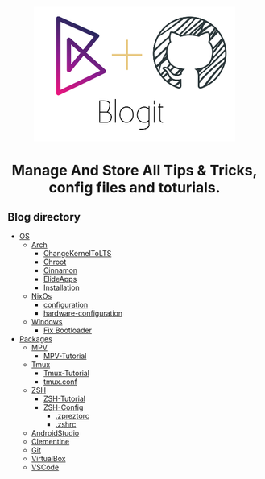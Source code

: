 <h1 align="center">
	<img width="400" src="Assets/blogit.png" alt="Blogit">
	<br>
	<br>
    <p2>Manage And Store All Tips &amp; Tricks, config files and toturials.</p2>
</h1>

## Blog directory

- [OS](OS/)
	- [Arch](OS/Arch/)
        - [ChangeKernelToLTS](OS/Arch/ChangeKernelToLTS.md)
        - [Chroot](OS/Arch/Chroot.md)
        - [Cinnamon](OS/Arch/Cinnamon.md)
        - [ElideApps](OS/Arch/ElideApps.md)
        - [Installation](OS/Arch/Installation.md)
	- [NixOs](OS/NixOs)
        - [configuration](OS/NixOs/configuration.md)
        - [hardware-configuration](OS/NixOs/hardware-configuration.md)
	- [Windows](OS/Windows)
        - [Fix Bootloader](OS/Windows/bootloader.md)
- [Packages](Packages/)
	- [MPV](Packages/MPV/)
	    - [MPV-Tutorial](Packages/MPV/MPV-Tutorial.md) 
	- [Tmux](Packages/Tmux)
        - [Tmux-Tutorial](Packages/Tmux/Tmux-Tutorial.md)
        - [tmux.conf](Packages/Tmux/.tmux.conf)
	- [ZSH](Packages/ZSH)
        - [ZSH-Tutorial](Packages/ZSH/ZSH-Tutorial.md)
        - [ZSH-Config](Packages/ZSH/Config)
            - [.zpreztorc](Packages/ZSH/Config/.zpreztorc)
            - [.zshrc](Packages/ZSH/Config/.zshrc)
    - [AndroidStudio](Packages/AndroidStudio.md)
    - [Clementine](Packages/Clementine.md)
    - [Git](Packages/Git.md)
    - [VirtualBox](Packages/VirtualBox.md)
    - [VSCode](Packages/VSCode.md)
